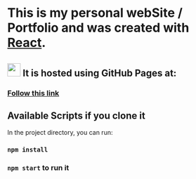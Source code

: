 # This is my personal webSite / Portfolio and was created with [React](https://github.com/facebook/create-react-app).

## <img src="https://github.com/larts85/lianelartiles/blob/master/src/images/light-imadev.svg" width="30px" height='30px'/>  It is hosted using GitHub Pages at:

### [Follow this link](https://larts85.github.io/lianelartiles)

## Available Scripts if you clone it

In the project directory, you can run:

### `npm install`
### `npm start` to run it
